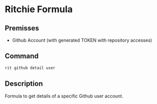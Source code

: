 # Ritchie Formula

## Premisses

- Github Account (with generated TOKEN with repository accesses)

## Command

```bash
rit github detail user
```

## Description

Formula to get details of a specific Github user account.
